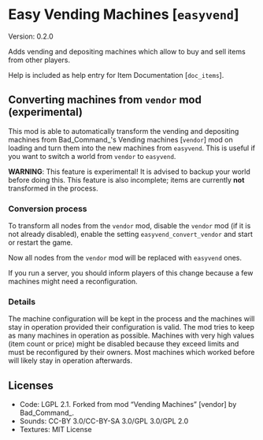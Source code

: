 # Easy Vending Machines [`easyvend`]
Version: 0.2.0

Adds vending and depositing machines which allow to buy and sell items from other players.

Help is included as help entry for Item Documentation [`doc_items`].

## Converting machines from `vendor` mod (experimental)
This mod is able to automatically transform the vending and depositing
machines from Bad\_Command_'s Vending machines [`vendor`] mod on loading
and turn them into the new machines from `easyvend`. This is useful if
you want to switch a world from `vendor` to `easyvend`.

**WARNING**: This feature is experimental! It is advised to backup your world
before doing this. This feature is also incomplete; items are currently
**not** transformed in the process.

### Conversion process
To transform all nodes from the `vendor` mod, disable the `vendor` mod (if
it is not already disabled), enable the setting `easyvend_convert_vendor`
and start or restart the game.

Now all nodes from the `vendor` mod will be replaced  with `easyvend` ones.

If you run a server, you should inform players of this change because a few
machines might need a reconfiguration.

### Details
The machine configuration will be kept in the process and the machines will
stay in operation provided their configuration is valid. The mod tries to
keep as many machines in operation as possible. Machines with very high values
(item count or price) might be disabled because they exceed limits and must
be reconfigured by their owners. Most machines which worked before will likely
stay in operation afterwards.

## Licenses
- Code: LGPL 2.1. Forked from mod “Vending Machines” [vendor] by Bad_Command_.
- Sounds: CC-BY 3.0/CC-BY-SA 3.0/GPL 3.0/GPL 2.0
- Textures: MIT License 
